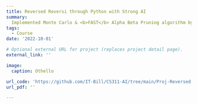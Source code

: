 ```yaml
---
title: Reversed Reversi through Python with Strong AI
summary: 
  Implemented Monte Carlo & <b>FAST</b> Alpha Beta Pruning algorithm by leveraging <b>bitwise operations</b>.
tags:
  - Course
date: '2022-10-01'

# Optional external URL for project (replaces project detail page).
external_link: ''

image:
  caption: Othello

url_code: 'https://github.com/IT-Bill/CS311-AI/tree/main/Proj-Reversed-Reversi'
url_pdf: ''

---
```

